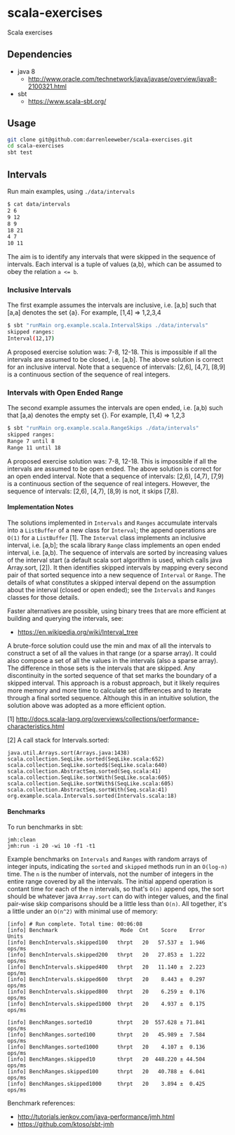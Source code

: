# scala-exercises

Scala exercises

## Dependencies

- java 8
  - http://www.oracle.com/technetwork/java/javase/overview/java8-2100321.html
- sbt
  - https://www.scala-sbt.org/

## Usage

```bash
git clone git@github.com:darrenleeweber/scala-exercises.git
cd scala-exercises
sbt test
```

## Intervals

Run main examples, using `./data/intervals`
```bash
$ cat data/intervals 
2 6
9 12
8 9
18 21
4 7
10 11
```

The aim is to identify any intervals that were skipped in the
sequence of intervals.  Each interval is a tuple of values (a,b),
which can be assumed to obey the relation `a <= b`.

### Inclusive Intervals

The first example assumes the intervals are inclusive, i.e.
[a,b] such that [a,a] denotes the set {a}.  For example,
[1,4] => 1,2,3,4

```bash
$ sbt "runMain org.example.scala.IntervalSkips ./data/intervals"
skipped ranges:
Interval(12,17)
```

A proposed exercise solution was: 7-8, 12-18.  This is impossible if
all the intervals are assumed to be closed, i.e. [a,b].  The above
solution is correct for an inclusive interval. Note that a sequence
of intervals: [2,6], [4,7], [8,9] is a continuous section of the
sequence of real integers.

### Intervals with Open Ended Range

The second example assumes the intervals are open ended, i.e.
[a,b) such that [a,a) denotes the empty set {}.  For example,
[1,4) => 1,2,3

```bash
$ sbt "runMain org.example.scala.RangeSkips ./data/intervals"
skipped ranges:
Range 7 until 8
Range 11 until 18
```

A proposed exercise solution was: 7-8, 12-18.  This is impossible if
all the intervals are assumed to be open ended.  The above
solution is correct for an open ended interval. Note that a sequence
of intervals: [2,6), [4,7), [7,9) is a continuous section of the
sequence of real integers.  However, the sequence of intervals:
[2,6), [4,7), [8,9) is not, it skips [7,8).

#### Implementation Notes

The solutions implemented in `Intervals` and `Ranges` accumulate intervals into
a `ListBuffer` of a new class for `Interval`; the append operations are `O(1)`
for a `ListBuffer` [1].  The `Interval` class implements an inclusive interval,
i.e. [a,b]; the scala library `Range` class implements an open ended interval,
i.e. [a,b).  The sequence of intervals are sorted by increasing values of the
interval start (a default scala sort algorithm is used, which calls java
Array.sort, [2]).  It then identifies skipped intervals by mapping every second
pair of that sorted sequence into a new sequence of `Interval` or `Range`.  The
details of what constitutes a skipped interval depend on the assumption about
the interval (closed or open ended); see the `Intervals` and `Ranges` classes
for those details.

Faster alternatives are possible, using binary trees that are more efficient
at building and querying the intervals, see:
- https://en.wikipedia.org/wiki/Interval_tree

A brute-force solution could use the min and max of all the intervals to
construct a set of all the values in that range (or a sparse array).  It could
also compose a set of all the values in the intervals (also a sparse array).
The difference in those sets is the intervals that are skipped.  Any
discontinuity in the sorted sequence of that set marks the boundary of a skipped
interval.  This approach is a robust approach, but it likely requires more
memory and more time to calculate set differences and to iterate through a final
sorted sequence.  Although this in an intuitive solution, the solution above was
adopted as a more efficient option.

[1] http://docs.scala-lang.org/overviews/collections/performance-characteristics.html

[2] A call stack for Intervals.sorted:

```
java.util.Arrays.sort(Arrays.java:1438)
scala.collection.SeqLike.sorted(SeqLike.scala:652)
scala.collection.SeqLike.sorted$(SeqLike.scala:640)
scala.collection.AbstractSeq.sorted(Seq.scala:41)
scala.collection.SeqLike.sortWith(SeqLike.scala:605)
scala.collection.SeqLike.sortWith$(SeqLike.scala:605)
scala.collection.AbstractSeq.sortWith(Seq.scala:41)
org.example.scala.Intervals.sorted(Intervals.scala:18)
```

#### Benchmarks

To run benchmarks in sbt:

```
jmh:clean
jmh:run -i 20 -wi 10 -f1 -t1
```

Example benchmarks on `Intervals` and `Ranges` with random arrays of integer inputs, indicating
the `sorted` and `skipped` methods run in an `O(log-n)` time.  The `n` is the
number of intervals, not the number of integers in the entire range covered by
all the intervals.  The initial append operation is contant time for each of the n intervals, so
that's `O(n)` append ops, the sort should be whatever java `Array.sort` can do with integer values,
and the final pair-wise skip comparisons should be a little less than `O(n)`.  All together, it's
a little under an `O(n^2)` with minimal use of memory:
```
[info] # Run complete. Total time: 00:06:08
[info] Benchmark                    Mode  Cnt    Score    Error   Units
[info] BenchIntervals.skipped100   thrpt   20   57.537 ±  1.946  ops/ms
[info] BenchIntervals.skipped200   thrpt   20   27.853 ±  1.222  ops/ms
[info] BenchIntervals.skipped400   thrpt   20   11.140 ±  2.223  ops/ms
[info] BenchIntervals.skipped600   thrpt   20    8.443 ±  0.297  ops/ms
[info] BenchIntervals.skipped800   thrpt   20    6.259 ±  0.176  ops/ms
[info] BenchIntervals.skipped1000  thrpt   20    4.937 ±  0.175  ops/ms

[info] BenchRanges.sorted10        thrpt   20  557.628 ± 71.841  ops/ms
[info] BenchRanges.sorted100       thrpt   20   45.989 ±  7.584  ops/ms
[info] BenchRanges.sorted1000      thrpt   20    4.107 ±  0.136  ops/ms
[info] BenchRanges.skipped10       thrpt   20  448.220 ± 44.504  ops/ms
[info] BenchRanges.skipped100      thrpt   20   40.788 ±  6.041  ops/ms
[info] BenchRanges.skipped1000     thrpt   20    3.894 ±  0.425  ops/ms
```

Benchmark references:
- http://tutorials.jenkov.com/java-performance/jmh.html
- https://github.com/ktoso/sbt-jmh

